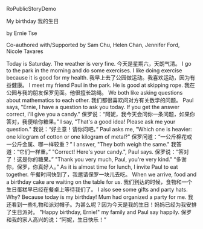 RoPublicStoryDemo

My birthday
我的生日

by Ernie Tse

Co-authored with/Supported by Sam Chu,  Helen Chan, Jennifer Ford, Nicole Tavares

Today is Saturday. The weather is very fine.
今天是星期六，天朗气清。 
I go to the park in the morning and do some exercises. I like doing exercise because it is good for my health.
我早上去了公园做运动。我喜欢运动，因为有益健康。
I meet my friend Paul in the park. He is good at skipping rope.
我在公园与我的朋友保罗见面。他很擅长跳绳。
We both like asking questions about mathematics to each other.
我们都很喜欢问对方有关数学的问题。
Paul says, "Ernie, I have a question to ask you today. If you get the answer correct, I'll give you a candy."
保罗说：“阿妮，我今天会问你一条问题，如果你答对，我便给你糖果。”
I say, "That's a good idea! Please ask me your question."
我说：“好主意！请你问吧。”
Paul asks me, "Which one is heavier: one kilogram of cotton or one kilogram of metal?"
保罗问道：“一公斤棉花或一公斤金属、哪一样较重？”
I answer, "They both weigh the same."
我答道：“它们一样重。”
"Correct! Here's your candy.", Paul says.
保罗说：“答对了！这是你的糖果。”
"Thank you very much, Paul, you're very kind."
“多谢你，保罗，你真好人。”
As it is almost time for lunch, I invite Paul to eat together.
午餐时间快到了，我邀请保罗一块儿去吃。
When we arrive, food and a birthday cake are waiting on the table for us.
我们到达的时候，食物和一个生日蛋糕早已经在餐桌上等待我们了。
I also see some gifts and party hats. Why? Because today is my birthday! Mum had organized a party for me.
我还看到一些礼物和派对帽子。为甚么呢？因为今天是我的生日！妈妈已经为我安排了生日派对。
"Happy birthday, Ernie!" my family and Paul say happily.
保罗和我的家人高兴的说：“阿妮，生日快乐！”